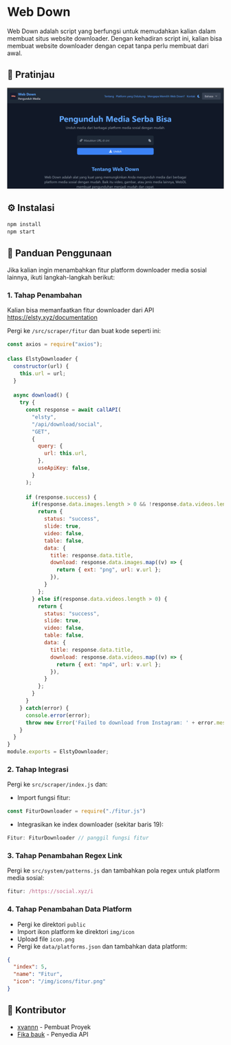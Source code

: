 # Web Down

Web Down adalah script yang berfungsi untuk memudahkan kalian dalam membuat situs website downloader. Dengan kehadiran script ini, kalian bisa membuat website downloader dengan cepat tanpa perlu membuat dari awal.

## 🚀 Pratinjau
![Gambar Pratinjau](https://raw.githubusercontent.com/Xvannn07/web-down/refs/heads/main/gambar/Screenshot%202025-04-08%20140457.png)

## ⚙️ Instalasi
```bash
npm install
npm start
```

## 📖 Panduan Penggunaan
Jika kalian ingin menambahkan fitur platform downloader media sosial lainnya, ikuti langkah-langkah berikut:

### 1. Tahap Penambahan
Kalian bisa memanfaatkan fitur downloader dari API https://elsty.xyz/documentation

Pergi ke `/src/scraper/fitur` dan buat kode seperti ini:

```javascript
const axios = require("axios");

class ElstyDownloader {
  constructor(url) {
    this.url = url;
  }

  async download() {
    try {
      const response = await callAPI(
        "elsty",
        "/api/download/social",
        "GET",
        {
          query: {
            url: this.url,
          },
          useApiKey: false,
        }
      );
      
      if (response.success) {
        if(response.data.images.length > 0 && !response.data.videos.length > 0) {
          return {
            status: "success",
            slide: true,
            video: false,
            table: false,
            data: {
              title: response.data.title,
              download: response.data.images.map((v) => {
                return { ext: "png", url: v.url };
              }),
            }
          };
        } else if(response.data.videos.length > 0) {
          return {
            status: "success",
            slide: true,
            video: false,
            table: false,
            data: {
              title: response.data.title,
              download: response.data.videos.map((v) => {
                return { ext: "mp4", url: v.url };
              }),
            }
          };
        }
      }
    } catch(error) {
      console.error(error);
      throw new Error('Failed to download from Instagram: ' + error.message);
    }
  }
}
module.exports = ElstyDownloader;
```

### 2. Tahap Integrasi
Pergi ke `src/scraper/index.js` dan:
- Import fungsi fitur:
```javascript
const FiturDownloader = require("./fitur.js")
```
- Integrasikan ke index downloader (sekitar baris 19):
```javascript
Fitur: FiturDownloader // panggil fungsi fitur
```

### 3. Tahap Penambahan Regex Link
Pergi ke `src/system/patterns.js` dan tambahkan pola regex untuk platform media sosial:
```javascript
fitur: /https://social.xyz/i
```

### 4. Tahap Penambahan Data Platform
- Pergi ke direktori `public`
- Import ikon platform ke direktori `img/icon`
- Upload file `icon.png`
- Pergi ke `data/platforms.json` dan tambahkan data platform:
```json
{
  "index": 5,
  "name": "Fitur",
  "icon": "/img/icons/fitur.png"
}
```

## 👥 Kontributor
- [xvannn](https://github.com/xvannn07) - Pembuat Proyek
- [Fika bauk](https://github.com/firllyfikaa) - Penyedia API
